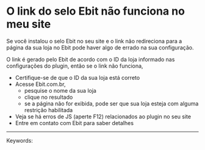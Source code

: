 # O link do selo Ebit não funciona no meu site

Se você instalou o selo Ebit no seu site e o link não redireciona para a página da sua loja no Ebit pode haver algo de errado na sua configuração.

O link é gerado pelo Ebit de acordo com o ID da loja informado nas configurações do plugin, então se o link não funciona,

-   Certifique-se de que o ID da sua loja está correto
-   Acesse Ebit.com.br,
    -   pesquise o nome da sua loja
    -   clique no resultado
    -   se a página não for exibida, pode ser que sua loja esteja com alguma restrição habilitada
-   Veja se há erros de JS (aperte F12) relacionados ao plugin no seu site
-   Entre em contato com Ebit para saber detalhes

___

Keywords: